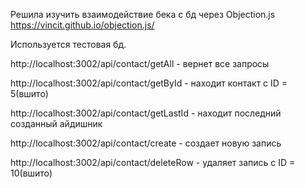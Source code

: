 Решила изучить взаимодействие бека с бд через Objection.js https://vincit.github.io/objection.js/

Используется тестовая бд.

http://localhost:3002/api/contact/getAll - вернет все запросы

http://localhost:3002/api/contact/getById - находит контакт с ID = 5(вшито)

http://localhost:3002/api/contact/getLastId - находит последний созданный айдишник

http://localhost:3002/api/contact/create - создает новую запись

http://localhost:3002/api/contact/deleteRow - удаляет запись с ID = 10(вшито)
